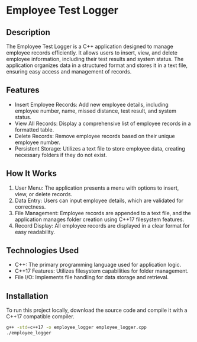 # Employee Test Logger

## Description
The Employee Test Logger is a C++ application designed to manage employee records efficiently. It allows users to insert, view, and delete employee information, including their test results and system status. The application organizes data in a structured format and stores it in a text file, ensuring easy access and management of records.

## Features
- Insert Employee Records: Add new employee details, including employee number, name, missed distance, test result, and system status.
- View All Records: Display a comprehensive list of employee records in a formatted table.
- Delete Records: Remove employee records based on their unique employee number.
- Persistent Storage: Utilizes a text file to store employee data, creating necessary folders if they do not exist.

## How It Works
1. User Menu: The application presents a menu with options to insert, view, or delete records.
2. Data Entry: Users can input employee details, which are validated for correctness.
3. File Management: Employee records are appended to a text file, and the application manages folder creation using C++17 filesystem features.
4. Record Display: All employee records are displayed in a clear format for easy readability.

## Technologies Used
- C++: The primary programming language used for application logic.
- C++17 Features: Utilizes filesystem capabilities for folder management.
- File I/O: Implements file handling for data storage and retrieval.

## Installation
To run this project locally, download the source code and compile it with a C++17 compatible compiler. 

```bash
g++ -std=c++17 -o employee_logger employee_logger.cpp
./employee_logger
```
